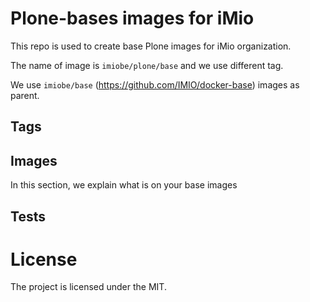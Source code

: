 # Plone-bases images for iMio

This repo is used to create base Plone images for iMio organization.

The name of image is `imiobe/plone/base` and we use different tag.

We use `imiobe/base` (https://github.com/IMIO/docker-base) images as parent.

## Tags


## Images
In this section, we explain what is on your base images


## Tests


# License

The project is licensed under the MIT.
